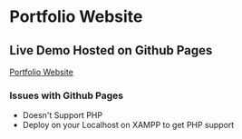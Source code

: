 # Portfolio Website

## Live Demo Hosted on Github Pages

[Portfolio Website](https://architmadankar.github.io/)

### Issues with Github Pages
* Doesn't Support PHP 
* Deploy on your Localhost on XAMPP to get PHP support
